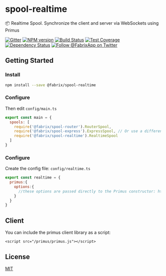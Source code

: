 # spool-realtime
:package: Realtime Spool. Synchronize the client and server via WebSockets using Primus

[![Gitter][gitter-image]][gitter-url]
[![NPM version][npm-image]][npm-url]
[![Build Status][ci-image]][ci-url]
[![Test Coverage][coverage-image]][coverage-url]
[![Dependency Status][daviddm-image]][daviddm-url]
[![Follow @FabrixApp on Twitter][twitter-image]][twitter-url]

## Getting Started

### Install

```sh
npm install --save @fabrix/spool-realtime
```

### Configure 

Then edit `config/main.ts `

```js
export const main = {
  spools: [
    require('@fabrix/spool-router').RouterSpool,
    require('@fabrix/spool-express').ExpressSpool, // Or use a different Webserver Spool 
    require('@fabrix/spool-realtime').RealtimeSpool
  ]
}
```

### Configure

Create the config file: `config/realtime.ts `

```js
export const realtime = {
  primus:{
    options:{
      //these options are passed directly to the Primus constructor: https://github.com/primus/primus#getting-started
    }
  } 
}
```

## Client

You can include the primus client library as a script:
```
<script src="/primus/primus.js"></script>
```

## License
[MIT](https://github.com/fabrix-app/spool-realtime/blob/master/LICENSE)

[npm-image]: https://img.shields.io/npm/v/@fabrix/spool-realtime.svg?style=flat-square
[npm-url]: https://npmjs.org/package/@fabrix/spool-realtime
[ci-image]: https://img.shields.io/circleci/project/github/fabrix-app/spool-realtime/master.svg
[ci-url]: https://circleci.com/gh/fabrix-app/spool-realtime/tree/master
[daviddm-image]: http://img.shields.io/david/fabrix-app/spool-realtime.svg?style=flat-square
[daviddm-url]: https://david-dm.org/fabrix-app/spool-realtime
[gitter-image]: http://img.shields.io/badge/+%20GITTER-JOIN%20CHAT%20%E2%86%92-1DCE73.svg?style=flat-square
[gitter-url]: https://gitter.im/fabrix-app/Lobby
[twitter-image]: https://img.shields.io/twitter/follow/FabrixApp.svg?style=social
[twitter-url]: https://twitter.com/FabrixApp
[coverage-image]: https://img.shields.io/codeclimate/coverage/github/fabrix-app/spool-realtime.svg?style=flat-square
[coverage-url]: https://codeclimate.com/github/fabrix-app/spool-realtime/coverage
